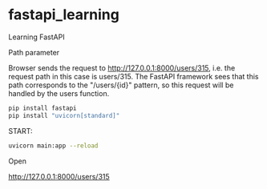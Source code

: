 # fastapi_learning
Learning FastAPI

Path parameter

Browser sends the request to http://127.0.0.1:8000/users/315, i.e. the request path in this case is users/315. The FastAPI framework sees that this path corresponds to the "/users/{id}" pattern, so this request will be handled by the users function.

```bash
pip install fastapi
pip install "uvicorn[standard]"
```

START:
```bash
uvicorn main:app --reload
```
Open

http://127.0.0.1:8000/users/315
